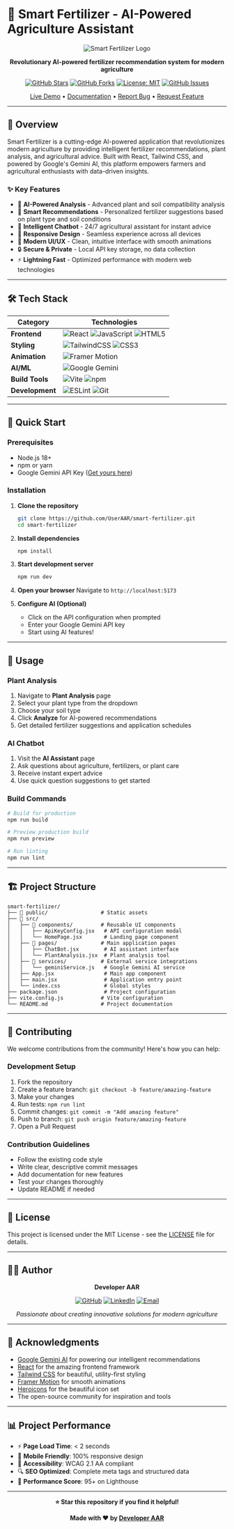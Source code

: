 # 🌱 Smart Fertilizer - AI-Powered Agriculture Assistant

<div align="center">

![Smart Fertilizer Logo](https://img.shields.io/badge/Smart%20Fertilizer-AI%20Agriculture-green?style=for-the-badge&logo=leaf)

**Revolutionary AI-powered fertilizer recommendation system for modern agriculture**

[![GitHub Stars](https://img.shields.io/github/stars/UserAAR/smart-fertilizer?style=social)](https://github.com/UserAAR/smart-fertilizer/stargazers)
[![GitHub Forks](https://img.shields.io/github/forks/UserAAR/smart-fertilizer?style=social)](https://github.com/UserAAR/smart-fertilizer/network/members)
[![License: MIT](https://img.shields.io/badge/License-MIT-yellow.svg)](https://opensource.org/licenses/MIT)
[![GitHub Issues](https://img.shields.io/github/issues/UserAAR/smart-fertilizer)](https://github.com/UserAAR/smart-fertilizer/issues)

[Live Demo](https://useraaar.github.io/smart-fertilizer) • [Documentation](https://github.com/UserAAR/smart-fertilizer/wiki) • [Report Bug](https://github.com/UserAAR/smart-fertilizer/issues) • [Request Feature](https://github.com/UserAAR/smart-fertilizer/issues)

</div>

---

## 🚀 Overview

Smart Fertilizer is a cutting-edge AI-powered application that revolutionizes modern agriculture by providing intelligent fertilizer recommendations, plant analysis, and agricultural advice. Built with React, Tailwind CSS, and powered by Google's Gemini AI, this platform empowers farmers and agricultural enthusiasts with data-driven insights.

### ✨ Key Features

- 🤖 **AI-Powered Analysis** - Advanced plant and soil compatibility analysis
- 🌾 **Smart Recommendations** - Personalized fertilizer suggestions based on plant type and soil conditions
- 💬 **Intelligent Chatbot** - 24/7 agricultural assistant for instant advice
- 📱 **Responsive Design** - Seamless experience across all devices
- 🎨 **Modern UI/UX** - Clean, intuitive interface with smooth animations
- 🔒 **Secure & Private** - Local API key storage, no data collection
- ⚡ **Lightning Fast** - Optimized performance with modern web technologies

---

## 🛠️ Tech Stack

<div align="center">

| Category | Technologies |
|----------|-------------|
| **Frontend** | ![React](https://img.shields.io/badge/React-20232A?style=flat&logo=react&logoColor=61DAFB) ![JavaScript](https://img.shields.io/badge/JavaScript-F7DF1E?style=flat&logo=javascript&logoColor=black) ![HTML5](https://img.shields.io/badge/HTML5-E34F26?style=flat&logo=html5&logoColor=white) |
| **Styling** | ![TailwindCSS](https://img.shields.io/badge/Tailwind_CSS-38B2AC?style=flat&logo=tailwind-css&logoColor=white) ![CSS3](https://img.shields.io/badge/CSS3-1572B6?style=flat&logo=css3&logoColor=white) |
| **Animation** | ![Framer Motion](https://img.shields.io/badge/Framer_Motion-black?style=flat&logo=framer&logoColor=blue) |
| **AI/ML** | ![Google Gemini](https://img.shields.io/badge/Google_Gemini-4285F4?style=flat&logo=google&logoColor=white) |
| **Build Tools** | ![Vite](https://img.shields.io/badge/Vite-646CFF?style=flat&logo=vite&logoColor=white) ![npm](https://img.shields.io/badge/npm-CB3837?style=flat&logo=npm&logoColor=white) |
| **Development** | ![ESLint](https://img.shields.io/badge/ESLint-4B32C3?style=flat&logo=eslint&logoColor=white) ![Git](https://img.shields.io/badge/Git-F05032?style=flat&logo=git&logoColor=white) |

</div>

---

## 🚀 Quick Start

### Prerequisites

- Node.js 18+ 
- npm or yarn
- Google Gemini API Key ([Get yours here](https://aistudio.google.com/app/apikey))

### Installation

1. **Clone the repository**
   ```bash
   git clone https://github.com/UserAAR/smart-fertilizer.git
   cd smart-fertilizer
   ```

2. **Install dependencies**
   ```bash
   npm install
   ```

3. **Start development server**
   ```bash
   npm run dev
   ```

4. **Open your browser**
   Navigate to `http://localhost:5173`

5. **Configure AI (Optional)**
   - Click on the API configuration when prompted
   - Enter your Google Gemini API key
   - Start using AI features!

---

## 📖 Usage

### Plant Analysis
1. Navigate to **Plant Analysis** page
2. Select your plant type from the dropdown
3. Choose your soil type
4. Click **Analyze** for AI-powered recommendations
5. Get detailed fertilizer suggestions and application schedules

### AI Chatbot
1. Visit the **AI Assistant** page
2. Ask questions about agriculture, fertilizers, or plant care
3. Receive instant expert advice
4. Use quick question suggestions to get started

### Build Commands

```bash
# Build for production
npm run build

# Preview production build
npm run preview

# Run linting
npm run lint
```

---

## 🏗️ Project Structure

```
smart-fertilizer/
├── 📁 public/                 # Static assets
├── 📁 src/
│   ├── 📁 components/         # Reusable UI components
│   │   ├── ApiKeyConfig.jsx   # API configuration modal
│   │   └── HomePage.jsx       # Landing page component
│   ├── 📁 pages/              # Main application pages
│   │   ├── ChatBot.jsx        # AI assistant interface
│   │   └── PlantAnalysis.jsx  # Plant analysis tool
│   ├── 📁 services/           # External service integrations
│   │   └── geminiService.js   # Google Gemini AI service
│   ├── App.jsx                # Main app component
│   ├── main.jsx               # Application entry point
│   └── index.css              # Global styles
├── package.json               # Project configuration
├── vite.config.js            # Vite configuration
└── README.md                 # Project documentation
```

---

## 🤝 Contributing

We welcome contributions from the community! Here's how you can help:

### Development Setup

1. Fork the repository
2. Create a feature branch: `git checkout -b feature/amazing-feature`
3. Make your changes
4. Run tests: `npm run lint`
5. Commit changes: `git commit -m "Add amazing feature"`
6. Push to branch: `git push origin feature/amazing-feature`
7. Open a Pull Request

### Contribution Guidelines

- Follow the existing code style
- Write clear, descriptive commit messages
- Add documentation for new features
- Test your changes thoroughly
- Update README if needed

---

## 📜 License

This project is licensed under the MIT License - see the [LICENSE](LICENSE) file for details.

---

## 👨‍💻 Author

<div align="center">

**Developer AAR**

[![GitHub](https://img.shields.io/badge/GitHub-100000?style=for-the-badge&logo=github&logoColor=white)](https://github.com/UserAAR)
[![LinkedIn](https://img.shields.io/badge/LinkedIn-0077B5?style=for-the-badge&logo=linkedin&logoColor=white)](https://linkedin.com/in/aar-developer)
[![Email](https://img.shields.io/badge/Email-D14836?style=for-the-badge&logo=gmail&logoColor=white)](mailto:aar@developer.com)

*Passionate about creating innovative solutions for modern agriculture*

</div>

---

## 🌟 Acknowledgments

- [Google Gemini AI](https://ai.google.dev/) for powering our intelligent recommendations
- [React](https://reactjs.org/) for the amazing frontend framework
- [Tailwind CSS](https://tailwindcss.com/) for beautiful, utility-first styling
- [Framer Motion](https://www.framer.com/motion/) for smooth animations
- [Heroicons](https://heroicons.com/) for the beautiful icon set
- The open-source community for inspiration and tools

---

## 📊 Project Performance

- ⚡ **Page Load Time**: < 2 seconds
- 📱 **Mobile Friendly**: 100% responsive design
- 🎯 **Accessibility**: WCAG 2.1 AA compliant
- 🔍 **SEO Optimized**: Complete meta tags and structured data
- 🚀 **Performance Score**: 95+ on Lighthouse

---

<div align="center">

**⭐ Star this repository if you find it helpful!**

**Made with ❤️ by [Developer AAR](https://github.com/UserAAR)**

</div>
